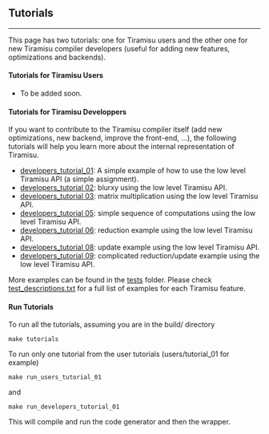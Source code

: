 ## Tutorials
--------------

This page has two tutorials: one for Tiramisu users and the other one for new Tiramisu compiler developers (useful for adding new features, optimizations and backends).

#### Tutorials for Tiramisu Users
- To be added soon.

#### Tutorials for Tiramisu Developpers

If you want to contribute to the Tiramisu compiler itself (add new
optimizations, new backend, improve the front-end, ...), the following
tutorials will help you learn more about the internal representation
of Tiramisu.

- [developers_tutorial_01](tutorials/developers/tutorial_01/tutorial_01.cpp): A simple example of how to use the low level Tiramisu API (a simple assignment).
- [developers_tutorial 02](tutorials/developers/tutorial_02/tutorial_02.cpp): blurxy using the low level Tiramisu API.
- [developers_tutorial 03](tutorials/developers/tutorial_03/tutorial_03.cpp): matrix multiplication using the low level Tiramisu API.
- [developers_tutorial 05](tutorials/developers/tutorial_05/tutorial_05.cpp): simple sequence of computations using the low level Tiramisu API.
- [developers_tutorial 06](tutorials/developers/tutorial_06/tutorial_06.cpp): reduction example using the low level Tiramisu API.
- [developers_tutorial 08](tutorials/developers/tutorial_08/tutorial_08.cpp): update example using the low level Tiramisu API.
- [developers_tutorial 09](tutorials/developers/tutorial_09/tutorial_09.cpp): complicated reduction/update example using the low level Tiramisu API.

More examples can be found in the [tests](tests/) folder. Please check [test_descriptions.txt](tests/test_descriptions.txt) for a full list of examples for each Tiramisu feature.

#### Run Tutorials

To run all the tutorials, assuming you are in the build/ directory

    make tutorials
    
To run only one tutorial from the user tutorials (users/tutorial_01 for example)

    make run_users_tutorial_01

and

    make run_developers_tutorial_01
    
This will compile and run the code generator and then the wrapper.

